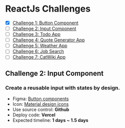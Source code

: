 # ReactJs Challenges

-   [x] [Challenge 1: Button Component](https://c1-vert.vercel.app)
-   [ ] [Challenge 2: Input Component](https://c2-vert.vercel.app)
-   [ ] [Challenge 3: Todo App](https://-vert.vercel.app)
-   [ ] [Challenge 4: Quote Generator App](https://c4-vert.vercel.app)
-   [ ] [Challenge 5: Weather App](https://c5-vert.vercel.app)
-   [ ] [Challenge 6: Job Search](https://c6-vert.vercel.app)
-   [ ] [Challenge 7: CatWiki App](https://c7-vert.vercel.app)

## Challenge 2: Input Component

### Create a reusable input with states by design.

-   Figma: [Button components](https://www.figma.com/file/slzHnI05qpbBeC33ZMZGa5/input-component?node-id=0%3A1)
-   Icon: [Material design icons](https://google.github.io/material-design-icons/)
-   Use source control: **Github**
-   Deploy code: **Vercel**
-   Expected timeline: **1 days ~ 1.5 days**
